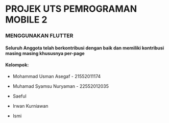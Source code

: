 # PROJEK UTS PEMROGRAMAN MOBILE 2

### MENGGUNAKAN FLUTTER 

#### Seluruh Anggota telah berkontribusi dengan baik dan memiliki kontribusi masing masing khususnya per-page

#### Kelompok:

- Mohammad Usman Asegaf - 21552011174

- Muhamad Syamsu Nuryaman - 22552012035

- Saeful

- Irwan Kurniawan

- Ismi
####

